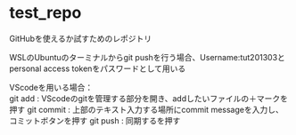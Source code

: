# test_repo
GitHubを使えるか試すためのレポジトリ

WSLのUbuntuのターミナルからgit pushを行う場合、Username:tut201303とpersonal access tokenをパスワードとして用いる

VScodeを用いる場合：<br>
git add : VScodeのgitを管理する部分を開き、addしたいファイルの＋マークを押す
git commit : 上部のテキスト入力する場所にcommit messageを入力し、コミットボタンを押す
git push : 同期するを押す
